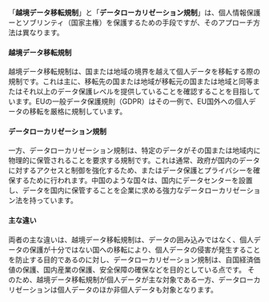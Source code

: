 
「**越境データ移転規制**」と「**データローカリゼーション規制**」は、個人情報保護ーとソブリンティ（国家主権）を保護するための手段ですが、そのアプローチ方法は異なります。

#### 越境データ移転規制

越境データ移転規制は、国または地域の境界を越えて個人データを移転する際の規制です。これは主に、移転先の国または地域が移転元の国または地域と同等またはそれ以上のデータ保護レベルを提供していることを確認することを目指しています。EUの一般データ保護規則（GDPR）はその一例で、EU国外への個人データの移転を厳格に規制しています。

#### データローカリゼーション規制

一方、データローカリゼーション規制は、特定のデータがその国または地域内に物理的に保管されることを要求する規制です。これは通常、政府が国内のデータに対するアクセスと制御を強化するため、またはデータ保護とプライバシーを確保するために行われます。中国のような国々は、国内にデータセンターを設置し、データを国内に保管することを企業に求める強力なデータローカリゼーション法を持っています。

#### 主な違い

両者の主な違いは、越境データ移転規制は、データの囲み込みではなく、個人データの保護が十分ではない国への移転により、個人データの侵害が発生することを防止する目的であるのに対し、データローカリゼーション規制は、自国経済価値の保護、国内産業の保護、安全保障の確保などを目的としている点です。
そのため、越境データ移転規制が個人データが主な対象である一方、データローカリゼーションは個人データのほか非個人データも対象となります。
